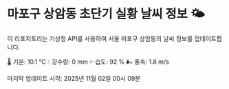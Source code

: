 
# 마포구 상암동 초단기 실황 날씨 정보 🌤️

이 리포지토리는 기상청 API를 사용하여 서울 마포구 상암동의 날씨 정보를 업데이트합니다. 

🌡️ 기온: 10.1 ℃
💧 강수량: 0 mm
💦 습도: 92 %
🌬️ 풍속: 1.8 m/s

마지막 업데이트 시각: 2025년 11월 02일 00시 09분    

